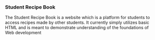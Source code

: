 ### Student Recipe Book 
The Student Recipe Book is a website which is a platform for students to access recipes made by other students. It currently simply utilizes basic HTML and is meant to demonstrate understanding of the foundations of Web development  
